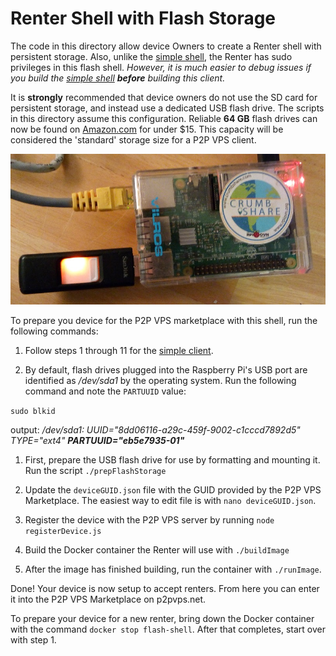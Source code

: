 # Renter Shell with Flash Storage
The code in this directory allow device Owners to create a Renter shell with
persistent storage. Also, unlike the [simple shell](../simple), the Renter has
sudo privileges in this flash shell. *However, it is much easier to debug issues if
you build the [simple shell](../simple) **before** building this client.*

It is **strongly** recommended that device
owners do not use the SD card for persistent storage, and instead use a dedicated
USB flash drive. The scripts in this directory assume this configuration.
Reliable **64 GB** flash drives can now be found on [Amazon.com](http://amzn.to/2CZq2eR)
for under $15. This capacity will be considered the 'standard' storage size for a P2P VPS client.

![flash client](../../../images/flash-client.jpg?raw=true "flash client")

To prepare you device for the P2P VPS marketplace
with this shell, run the following commands:

1. Follow steps 1 through 11 for the [simple client](../simple).

2. By default, flash drives plugged into the Raspberry Pi's USB port are identified
as */dev/sda1* by the operating system. Run the following command and note the
`PARTUUID` value:

`sudo blkid`

output: */dev/sda1: UUID="8dd06116-a29c-459f-9002-c1cccd7892d5" TYPE="ext4" **PARTUUID="eb5e7935-01"***


1. First, prepare the USB flash drive for use by formatting and mounting it. Run the script `./prepFlashStorage`

2. Update the `deviceGUID.json` file with the GUID provided by the P2P VPS Marketplace. The easiest way
to edit file is with `nano deviceGUID.json`.

3. Register the device with the P2P VPS server by running `node registerDevice.js`

4. Build the Docker container the Renter will use with `./buildImage`

5. After the image has finished building, run the container with `./runImage`.

Done! Your device is now setup to accept renters. From here you can enter it into the P2P VPS Marketplace on p2pvps.net.

To prepare your device for a new renter, bring down the Docker container with the command `docker stop flash-shell`.
After that completes, start over with step 1.
